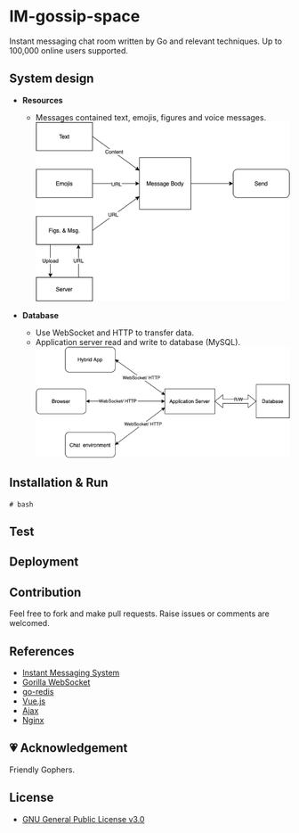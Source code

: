 # IM-gossip-space
Instant messaging chat room written by Go and relevant techniques. Up to 100,000 online users supported.

## System design

- **Resources**     
  - Messages contained text, emojis, figures and voice messages.
![Resources](desgin1.png)

- **Database**          
  - Use WebSocket and HTTP to transfer data.
  - Application server read and write to database (MySQL).
![Database](design2.png)

## Installation & Run
```
# bash
```

## Test

## Deployment

## Contribution
Feel free to fork and make pull requests. Raise issues or comments are welcomed.

## References
- [Instant Messaging System](https://cloud.tencent.com/developer/article/1658166)
- [Gorilla WebSocket](https://github.com/gorilla/websocket)
- [go-redis](https://github.com/go-redis/redis)
- [Vue.js](https://vuejs.org/)
- [Ajax](https://developer.mozilla.org/en-US/docs/Web/Guide/AJAX)
- [Nginx](https://www.nginx.com/)

## :heartpulse: Acknowledgement
Friendly Gophers.

## License
- [GNU General Public License v3.0](https://github.com/acse-sm321/IM-gossip-space/blob/main/LICENSE)